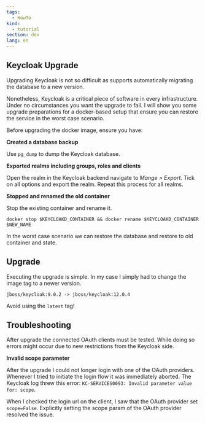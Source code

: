 ```yaml
---
tags:
  - HowTo
kind:
  - tutorial
section: dev
lang: en
---
```

## Keycloak Upgrade

Upgrading Keycloak is not so difficult as supports automatically migrating the database to a new version.

Nonetheless, Keycloak is a critical piece of software in every infrastructure. Under no circumstances you want the upgrade to fail. I will show you some upgrade preparations for a docker-based setup that ensure you can restore the service in the worst case scenario.

Before upgrading the docker image, ensure you have:

**Created a database backup**

Use `pg_dump` to dump the Keycloak database. 

**Exported realms including groups, roles and clients**

Open the realm in the Keycloak backend navigate to *Mange > Export*. Tick on all options and export the realm. Repeat this process for all realms.

**Stopped and renamed the old container**

Stop the existing container and rename it.

`docker stop $KEYCLOAKD_CONTAINER && docker rename $KEYCLOAKD_CONTAINER $NEW_NAME`

In the worst case scenario we can restore the database and restore to old container and state.

## Upgrade

Executing the upgrade is simple. In my case I simply had to change the image tag to a newer version.

`jboss/keycloak:9.0.2 -> jboss/keycloak:12.0.4`

Avoid using the `latest` tag!

## Troubleshooting

After upgrade the connected OAuth clients must be tested. While doing so errors might occur due to new restrictions from the Keycloak side.

**Invalid scope parameter**

After the upgrade I could not longer login with one of the OAuth providers. Whenever I tried to initiate the login flow it was immediately aborted. The Keycloak log threw this error: `KC-SERVICES0093: Invalid parameter value for: scope`.

When I checked the login url on the client, I saw that the OAuth provider set `scope=False`. Explicitly setting the scope param of the OAuth provider resolved the issue.